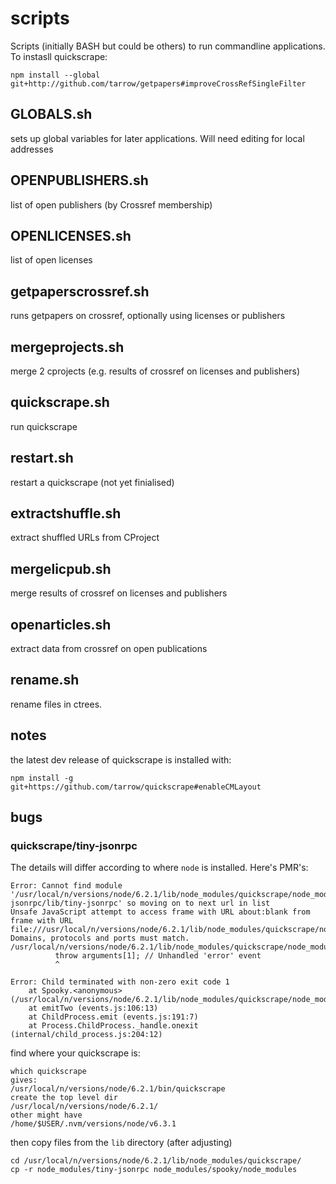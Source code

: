 # scripts

Scripts (initially BASH but could be others) to run commandline applications.
To instasll quickscrape:
```
npm install --global git+http://github.com/tarrow/getpapers#improveCrossRefSingleFilter
```

## GLOBALS.sh

sets up global variables for later applications. Will need editing for local addresses

## OPENPUBLISHERS.sh

list of open publishers (by Crossref membership)

## OPENLICENSES.sh		

list of open licenses 

## getpaperscrossref.sh

runs getpapers on crossref, optionally using licenses or publishers

## mergeprojects.sh

merge 2 cprojects (e.g. results of crossref on licenses and publishers)

## quickscrape.sh

run quickscrape

## restart.sh

restart a quickscrape (not yet finialised)

## extractshuffle.sh

extract shuffled URLs from CProject

## mergelicpub.sh

merge results of crossref on licenses and publishers

## openarticles.sh

extract data from crossref on open publications

## rename.sh

rename files in ctrees.

## notes

the latest dev release of quickscrape is installed with:
```
npm install -g git+https://github.com/tarrow/quickscrape#enableCMLayout
```

## bugs

### quickscrape/tiny-jsonrpc 

The details will differ according to where `node` is installed. Here's PMR's:
```
Error: Cannot find module '/usr/local/n/versions/node/6.2.1/lib/node_modules/quickscrape/node_modules/spooky/lib/../node_modules/tiny-jsonrpc/lib/tiny-jsonrpc' so moving on to next url in list
Unsafe JavaScript attempt to access frame with URL about:blank from frame with URL file:///usr/local/n/versions/node/6.2.1/lib/node_modules/quickscrape/node_modules/casperjs/bin/bootstrap.js. Domains, protocols and ports must match.
/usr/local/n/versions/node/6.2.1/lib/node_modules/quickscrape/node_modules/eventemitter2/lib/eventemitter2.js:290
          throw arguments[1]; // Unhandled 'error' event
          ^

Error: Child terminated with non-zero exit code 1
    at Spooky.<anonymous> (/usr/local/n/versions/node/6.2.1/lib/node_modules/quickscrape/node_modules/spooky/lib/spooky.js:210:17)
    at emitTwo (events.js:106:13)
    at ChildProcess.emit (events.js:191:7)
    at Process.ChildProcess._handle.onexit (internal/child_process.js:204:12)
```
find where your quickscrape is:
```
which quickscrape
gives:
/usr/local/n/versions/node/6.2.1/bin/quickscrape
create the top level dir 
/usr/local/n/versions/node/6.2.1/
other might have 
/home/$USER/.nvm/versions/node/v6.3.1

```
then copy files from the `lib` directory (after adjusting)
```
cd /usr/local/n/versions/node/6.2.1/lib/node_modules/quickscrape/
cp -r node_modules/tiny-jsonrpc node_modules/spooky/node_modules
```

